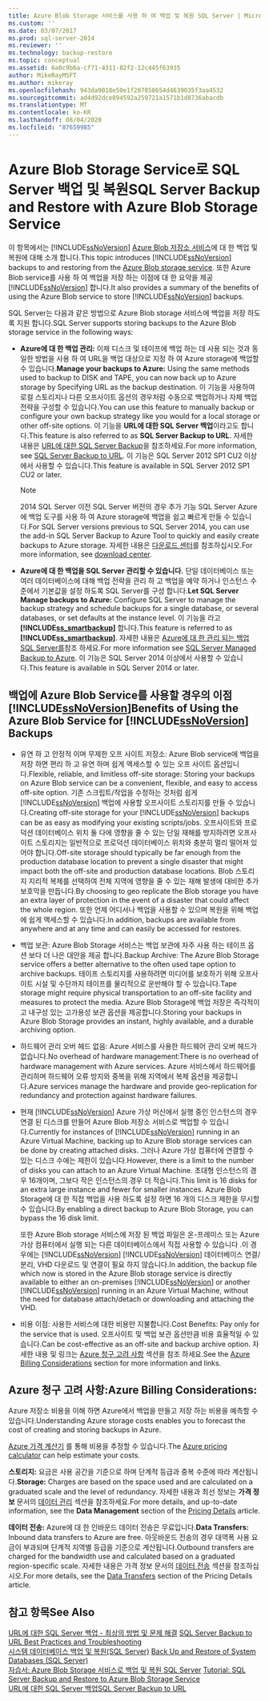 ```yaml
---
title: Azure Blob Storage 서비스를 사용 하 여 백업 및 복원 SQL Server | Microsoft Docs
ms.custom: ''
ms.date: 03/07/2017
ms.prod: sql-server-2014
ms.reviewer: ''
ms.technology: backup-restore
ms.topic: conceptual
ms.assetid: 6a0c9b6a-cf71-4311-82f2-12c445f63935
author: MikeRayMSFT
ms.author: mikeray
ms.openlocfilehash: 943da9018e50e1f287858654d4639035f3aa4532
ms.sourcegitcommit: ad4d92dce894592a259721a1571b1d8736abacdb
ms.translationtype: MT
ms.contentlocale: ko-KR
ms.lasthandoff: 08/04/2020
ms.locfileid: "87659985"
---
```

# <a name="sql-server-backup-and-restore-with-azure-blob-storage-service"></a><span data-ttu-id="fa765-102">Azure Blob Storage Service로 SQL Server 백업 및 복원</span><span class="sxs-lookup"><span data-stu-id="fa765-102">SQL Server Backup and Restore with Azure Blob Storage Service</span></span>
  <span data-ttu-id="fa765-103">이 항목에서는 [!INCLUDE[ssNoVersion](../../includes/ssnoversion-md.md)] [Azure Blob 저장소 서비스](https://www.windowsazure.com/develop/net/how-to-guides/blob-storage/)에 대 한 백업 및 복원에 대해 소개 합니다.</span><span class="sxs-lookup"><span data-stu-id="fa765-103">This topic introduces [!INCLUDE[ssNoVersion](../../includes/ssnoversion-md.md)] backups to and restoring from the [Azure Blob storage service](https://www.windowsazure.com/develop/net/how-to-guides/blob-storage/).</span></span> <span data-ttu-id="fa765-104">또한 Azure Blob service를 사용 하 여 백업을 저장 하는 이점에 대 한 요약을 제공 [!INCLUDE[ssNoVersion](../../includes/ssnoversion-md.md)] 합니다.</span><span class="sxs-lookup"><span data-stu-id="fa765-104">It also provides a summary of the benefits of using the Azure Blob service to store [!INCLUDE[ssNoVersion](../../includes/ssnoversion-md.md)] backups.</span></span>  
  
 <span data-ttu-id="fa765-105">SQL Server는 다음과 같은 방법으로 Azure Blob storage 서비스에 백업을 저장 하도록 지원 합니다.</span><span class="sxs-lookup"><span data-stu-id="fa765-105">SQL Server supports storing backups to the Azure Blob storage service in the following ways:</span></span>  
  
-   <span data-ttu-id="fa765-106">**Azure에 대 한 백업 관리:** 이제 디스크 및 테이프에 백업 하는 데 사용 되는 것과 동일한 방법을 사용 하 여 URL을 백업 대상으로 지정 하 여 Azure storage에 백업할 수 있습니다.</span><span class="sxs-lookup"><span data-stu-id="fa765-106">**Manage your backups  to Azure:** Using the same methods used to backup to DISK and TAPE, you can now back up to Azure storage by Specifying URL as the backup destination.</span></span>  <span data-ttu-id="fa765-107">이 기능을 사용하여 로컬 스토리지나 다른 오프사이트 옵션의 경우처럼 수동으로 백업하거나 자체 백업 전략을 구성할 수 있습니다.</span><span class="sxs-lookup"><span data-stu-id="fa765-107">You can use this feature to manually backup or configure your own backup strategy like you would for a local storage or other off-site options.</span></span> <span data-ttu-id="fa765-108">이 기능을 **URL에 대한 SQL Server 백업**이라고도 합니다.</span><span class="sxs-lookup"><span data-stu-id="fa765-108">This feature is also referred to as **SQL Server Backup to URL**.</span></span> <span data-ttu-id="fa765-109">자세한 내용은 [URL에 대한 SQL Server Backup](sql-server-backup-to-url.md)을 참조하세요.</span><span class="sxs-lookup"><span data-stu-id="fa765-109">For more information, see [SQL Server Backup to URL](sql-server-backup-to-url.md).</span></span> <span data-ttu-id="fa765-110">이 기능은 SQL Server 2012 SP1 CU2 이상에서 사용할 수 있습니다.</span><span class="sxs-lookup"><span data-stu-id="fa765-110">This feature is available in SQL Server 2012 SP1 CU2 or later.</span></span>  
  
    > [!NOTE]  
    >  <span data-ttu-id="fa765-111">2014 SQL Server 이전 SQL Server 버전의 경우 추가 기능 SQL Server Azure에 백업 도구를 사용 하 여 Azure storage에 백업을 쉽고 빠르게 만들 수 있습니다.</span><span class="sxs-lookup"><span data-stu-id="fa765-111">For SQL Server versions previous to SQL Server 2014, you can use the add-in SQL Server Backup to Azure Tool to quickly and easily create backups to Azure storage.</span></span> <span data-ttu-id="fa765-112">자세한 내용은 [다운로드 센터](https://go.microsoft.com/fwlink/?LinkID=324399)를 참조하십시오.</span><span class="sxs-lookup"><span data-stu-id="fa765-112">For more information, see [download center](https://go.microsoft.com/fwlink/?LinkID=324399).</span></span>  
  
-   <span data-ttu-id="fa765-113">**Azure에 대 한 백업을 SQL Server 관리할 수 있습니다.** 단일 데이터베이스 또는 여러 데이터베이스에 대해 백업 전략을 관리 하 고 백업을 예약 하거나 인스턴스 수준에서 기본값을 설정 하도록 SQL Server를 구성 합니다.</span><span class="sxs-lookup"><span data-stu-id="fa765-113">**Let SQL Server Manage backups to Azure:** Configure SQL Server to manage the backup strategy and schedule backups for a single database, or several databases, or set defaults at the instance level.</span></span> <span data-ttu-id="fa765-114">이 기능을 라고 **[!INCLUDE[ss_smartbackup](../../includes/ss-smartbackup-md.md)]** 합니다.</span><span class="sxs-lookup"><span data-stu-id="fa765-114">This feature is referred to as  **[!INCLUDE[ss_smartbackup](../../includes/ss-smartbackup-md.md)]**.</span></span> <span data-ttu-id="fa765-115">자세한 내용은 [Azure에 대 한 관리 되는 백업 SQL Server를](sql-server-managed-backup-to-microsoft-azure.md)참조 하세요.</span><span class="sxs-lookup"><span data-stu-id="fa765-115">For more information see [SQL Server Managed  Backup to Azure](sql-server-managed-backup-to-microsoft-azure.md).</span></span> <span data-ttu-id="fa765-116">이 기능은 SQL Server 2014 이상에서 사용할 수 있습니다.</span><span class="sxs-lookup"><span data-stu-id="fa765-116">This feature is available in SQL Server 2014 or later.</span></span>  
  
## <a name="benefits-of-using-the-azure-blob-service-for-ssnoversion-backups"></a><span data-ttu-id="fa765-117">백업에 Azure Blob Service를 사용할 경우의 이점 [!INCLUDE[ssNoVersion](../../includes/ssnoversion-md.md)]</span><span class="sxs-lookup"><span data-stu-id="fa765-117">Benefits of Using the Azure Blob Service for [!INCLUDE[ssNoVersion](../../includes/ssnoversion-md.md)] Backups</span></span>  
  
-   <span data-ttu-id="fa765-118">유연 하 고 안정적 이며 무제한 오프 사이트 저장소: Azure Blob service에 백업을 저장 하면 편리 하 고 유연 하며 쉽게 액세스할 수 있는 오프 사이트 옵션입니다.</span><span class="sxs-lookup"><span data-stu-id="fa765-118">Flexible, reliable, and limitless off-site storage: Storing your backups on Azure Blob service can be a convenient, flexible, and easy to access off-site option.</span></span> <span data-ttu-id="fa765-119">기존 스크립트/작업을 수정하는 것처럼 쉽게 [!INCLUDE[ssNoVersion](../../includes/ssnoversion-md.md)] 백업에 사용할 오프사이트 스토리지를 만들 수 있습니다.</span><span class="sxs-lookup"><span data-stu-id="fa765-119">Creating off-site storage for your [!INCLUDE[ssNoVersion](../../includes/ssnoversion-md.md)] backups can be as easy as modifying your existing scripts/jobs.</span></span> <span data-ttu-id="fa765-120">오프사이트와 프로덕션 데이터베이스 위치 둘 다에 영향을 줄 수 있는 단일 재해를 방지하려면 오프사이트 스토리지는 일반적으로 프로덕션 데이터베이스 위치와 충분히 멀리 떨어져 있어야 합니다.</span><span class="sxs-lookup"><span data-stu-id="fa765-120">Off-site storage should typically be far enough from the production database location to prevent a single disaster that might impact both the off-site and production database locations.</span></span> <span data-ttu-id="fa765-121">Blob 스토리지 지리적 복제를 선택하여 전체 지역에 영향을 줄 수 있는 재해 발생에 대비한 추가 보호막을 만듭니다.</span><span class="sxs-lookup"><span data-stu-id="fa765-121">By choosing to geo replicate the Blob storage you have an extra layer of protection in the event of a disaster that could affect the whole region.</span></span> <span data-ttu-id="fa765-122">또한 언제 어디서나 백업을 사용할 수 있으며 복원을 위해 백업에 쉽게 액세스할 수 있습니다.</span><span class="sxs-lookup"><span data-stu-id="fa765-122">In addition, backups are available from anywhere and at any time and can easily be accessed for restores.</span></span>  
  
-   <span data-ttu-id="fa765-123">백업 보관: Azure Blob Storage 서비스는 백업 보관에 자주 사용 하는 테이프 옵션 보다 더 나은 대안을 제공 합니다.</span><span class="sxs-lookup"><span data-stu-id="fa765-123">Backup Archive: The Azure Blob Storage service offers a better alternative to the often used tape option to archive backups.</span></span> <span data-ttu-id="fa765-124">테이프 스토리지를 사용하려면 미디어를 보호하기 위해 오프사이트 시설 및 수단까지 테이프를 물리적으로 운반해야 할 수 있습니다.</span><span class="sxs-lookup"><span data-stu-id="fa765-124">Tape storage might require physical transportation to an off-site facility and measures to protect the media.</span></span> <span data-ttu-id="fa765-125">Azure Blob Storage에 백업 저장은 즉각적이고 내구성 있는 고가용성 보관 옵션을 제공합니다.</span><span class="sxs-lookup"><span data-stu-id="fa765-125">Storing your backups in Azure Blob Storage provides an instant, highly available, and a durable archiving option.</span></span>  
  
-   <span data-ttu-id="fa765-126">하드웨어 관리 오버 헤드 없음: Azure 서비스를 사용한 하드웨어 관리 오버 헤드가 없습니다.</span><span class="sxs-lookup"><span data-stu-id="fa765-126">No overhead of hardware management:There is no overhead of hardware management with Azure services.</span></span> <span data-ttu-id="fa765-127">Azure 서비스에서 하드웨어를 관리하며 하드웨어 오류 방지와 중복을 위해 지역에서 복제 옵션을 제공합니다.</span><span class="sxs-lookup"><span data-stu-id="fa765-127">Azure services manage the hardware and provide geo-replication for redundancy and protection against hardware failures.</span></span>  
  
-   <span data-ttu-id="fa765-128">현재 [!INCLUDE[ssNoVersion](../../includes/ssnoversion-md.md)] Azure 가상 머신에서 실행 중인 인스턴스의 경우 연결 된 디스크를 만들어 Azure Blob 저장소 서비스로 백업할 수 있습니다.</span><span class="sxs-lookup"><span data-stu-id="fa765-128">Currently for instances of [!INCLUDE[ssNoVersion](../../includes/ssnoversion-md.md)] running in an Azure Virtual Machine, backing up to Azure Blob storage services can be done by creating attached disks.</span></span> <span data-ttu-id="fa765-129">그러나 Azure 가상 컴퓨터에 연결할 수 있는 디스크 수에는 제한이 있습니다.</span><span class="sxs-lookup"><span data-stu-id="fa765-129">However, there is a limit to the number of disks you can attach to an Azure Virtual Machine.</span></span> <span data-ttu-id="fa765-130">초대형 인스턴스의 경우 16개이며, 그보다 작은 인스턴스의 경우 더 적습니다.</span><span class="sxs-lookup"><span data-stu-id="fa765-130">This limit is 16 disks for an extra large instance and fewer for smaller instances.</span></span> <span data-ttu-id="fa765-131">Azure Blob Storage에 대 한 직접 백업을 사용 하도록 설정 하면 16 개의 디스크 제한을 무시할 수 있습니다.</span><span class="sxs-lookup"><span data-stu-id="fa765-131">By enabling a direct backup to Azure Blob Storage, you can bypass the 16 disk limit.</span></span>  
  
     <span data-ttu-id="fa765-132">또한 Azure Blob storage 서비스에 저장 된 백업 파일은 온-프레미스 또는 Azure 가상 컴퓨터에서 실행 되는 다른 데이터베이스에서 직접 사용할 수 있습니다 .이 경우에는 [!INCLUDE[ssNoVersion](../../includes/ssnoversion-md.md)] [!INCLUDE[ssNoVersion](../../includes/ssnoversion-md.md)] 데이터베이스 연결/분리, VHD 다운로드 및 연결이 필요 하지 않습니다.</span><span class="sxs-lookup"><span data-stu-id="fa765-132">In addition, the backup file which now is stored in the Azure Blob storage service is directly available to either an on-premises [!INCLUDE[ssNoVersion](../../includes/ssnoversion-md.md)] or another [!INCLUDE[ssNoVersion](../../includes/ssnoversion-md.md)] running in an Azure Virtual Machine, without the need for database attach/detach or downloading and attaching the VHD.</span></span>  
  
-   <span data-ttu-id="fa765-133">비용 이점: 사용한 서비스에 대한 비용만 지불합니다.</span><span class="sxs-lookup"><span data-stu-id="fa765-133">Cost Benefits: Pay only for the service that is used.</span></span> <span data-ttu-id="fa765-134">오프사이트 및 백업 보관 옵션만큼 비용 효율적일 수 있습니다.</span><span class="sxs-lookup"><span data-stu-id="fa765-134">Can be cost-effective as an off-site and backup archive option.</span></span> <span data-ttu-id="fa765-135">자세한 내용 및 링크는 [Azure 청구 고려 사항](#Billing) 섹션을 참조 하세요.</span><span class="sxs-lookup"><span data-stu-id="fa765-135">See the [Azure Billing Considerations](#Billing) section for more information and links.</span></span>  
  
##  <a name="azure-billing-considerations"></a><a name="Billing"></a><span data-ttu-id="fa765-136">Azure 청구 고려 사항:</span><span class="sxs-lookup"><span data-stu-id="fa765-136">Azure Billing Considerations:</span></span>  
 <span data-ttu-id="fa765-137">Azure 저장소 비용을 이해 하면 Azure에서 백업을 만들고 저장 하는 비용을 예측할 수 있습니다.</span><span class="sxs-lookup"><span data-stu-id="fa765-137">Understanding Azure storage costs enables you to forecast the cost of creating and storing backups in Azure.</span></span>  
  
 <span data-ttu-id="fa765-138">[Azure 가격 계산기](https://go.microsoft.com/fwlink/?LinkId=277060) 를 통해 비용을 추정할 수 있습니다.</span><span class="sxs-lookup"><span data-stu-id="fa765-138">The [Azure pricing calculator](https://go.microsoft.com/fwlink/?LinkId=277060) can help estimate your costs.</span></span>  
  
 <span data-ttu-id="fa765-139">**스토리지:** 요금은 사용 공간을 기준으로 하며 단계적 등급과 중복 수준에 따라 계산됩니다.</span><span class="sxs-lookup"><span data-stu-id="fa765-139">**Storage:** Charges are based on the space used and are calculated on a graduated scale and the level of redundancy.</span></span> <span data-ttu-id="fa765-140">자세한 내용과 최선 정보는 **가격 정보** 문서의 [데이터 관리](https://go.microsoft.com/fwlink/?LinkId=277059) 섹션을 참조하세요.</span><span class="sxs-lookup"><span data-stu-id="fa765-140">For more details, and up-to-date information, see the **Data Management** section of the [Pricing Details](https://go.microsoft.com/fwlink/?LinkId=277059) article.</span></span>  
  
 <span data-ttu-id="fa765-141">**데이터 전송:** Azure에 대 한 인바운드 데이터 전송은 무료입니다.</span><span class="sxs-lookup"><span data-stu-id="fa765-141">**Data Transfers:** Inbound data transfers to Azure are free.</span></span> <span data-ttu-id="fa765-142">아웃바운드 전송의 경우 대역폭 사용 요금이 부과되며 단계적 지역별 등급을 기준으로 계산됩니다.</span><span class="sxs-lookup"><span data-stu-id="fa765-142">Outbound transfers are charged for the bandwidth use and calculated based on a graduated region-specific scale.</span></span> <span data-ttu-id="fa765-143">자세한 내용은 가격 정보 문서의 [데이터 전송](https://go.microsoft.com/fwlink/?LinkId=277061) 섹션을 참조하십시오.</span><span class="sxs-lookup"><span data-stu-id="fa765-143">For more details, see the [Data Transfers](https://go.microsoft.com/fwlink/?LinkId=277061) section of the Pricing Details article.</span></span>  
  
## <a name="see-also"></a><span data-ttu-id="fa765-144">참고 항목</span><span class="sxs-lookup"><span data-stu-id="fa765-144">See Also</span></span>  
 <span data-ttu-id="fa765-145">[URL에 대한 SQL Server 백업 - 최상의 방법 및 문제 해결](sql-server-backup-to-url-best-practices-and-troubleshooting.md) </span><span class="sxs-lookup"><span data-stu-id="fa765-145">[SQL Server Backup to URL Best Practices and Troubleshooting](sql-server-backup-to-url-best-practices-and-troubleshooting.md) </span></span>  
 <span data-ttu-id="fa765-146">[시스템 데이터베이스 백업 및 복원&#40;SQL Server&#41;](back-up-and-restore-of-system-databases-sql-server.md) </span><span class="sxs-lookup"><span data-stu-id="fa765-146">[Back Up and Restore of System Databases &#40;SQL Server&#41;](back-up-and-restore-of-system-databases-sql-server.md) </span></span>  
 <span data-ttu-id="fa765-147">[자습서: Azure Blob Storage 서비스로 백업 및 복원 SQL Server](../tutorial-sql-server-backup-and-restore-to-azure-blob-storage-service.md) </span><span class="sxs-lookup"><span data-stu-id="fa765-147">[Tutorial: SQL Server Backup and Restore to Azure Blob Storage Service](../tutorial-sql-server-backup-and-restore-to-azure-blob-storage-service.md) </span></span>  
 [<span data-ttu-id="fa765-148">URL에 대한 SQL Server 백업</span><span class="sxs-lookup"><span data-stu-id="fa765-148">SQL Server Backup to URL</span></span>](sql-server-backup-to-url.md)  
  
